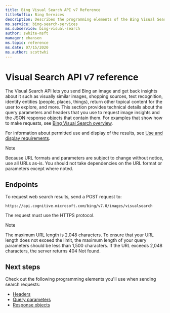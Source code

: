 ```yaml
---
title: Bing Visual Search API v7 Reference
titleSuffix: Bing Services
description: Describes the programming elements of the Bing Visual Search API.
ms.service: bing-search-services
ms.subservice: bing-visual-search
author: swhite-msft
manager: ehansen
ms.topic: reference
ms.date: 07/15/2020
ms.author: scottwhi
---
```


# Visual Search API v7 reference

The Visual Search API lets you send Bing an image and get back insights about it such as visually similar images, shopping sources, text recognition, identify entities (people, places, things), return other topical content for the user to explore, and more. This section provides technical details about the query parameters and headers that you use to request image insights and the JSON response objects that contain them. For examples that show how to make requests, see [Bing Visual Search overview](../index.md). 
  
For information about permitted use and display of the results, see [Use and display requirements](../useanddisplayrequirements.md).

> [!NOTE]
> Because URL formats and parameters are subject to change without notice, use all URLs as-is. You should not take dependencies on the URL format or parameters except where noted.
  
## Endpoints 
 
To request web search results, send a POST request to:  
  
```
https://api.cognitive.microsoft.com/bing/v7.0/images/visualsearch
```

The request must use the HTTPS protocol. 

> [!NOTE]
> The maximum URL length is 2,048 characters. To ensure that your URL length does not exceed the limit, the maximum length of your query parameters should be less than 1,500 characters. If the URL exceeds 2,048 characters, the server returns 404 Not found.  
  
## Next steps

Check out the following programming elements you'll use when sending search requests:

- [Headers](headers.md)
- [Query parameters](query-parameters.md)
- [Response objects](response-objects.md)
